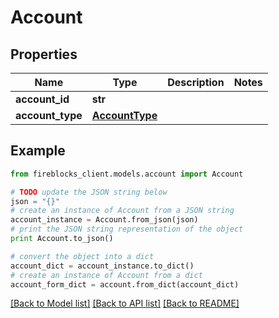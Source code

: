 # Account


## Properties

Name | Type | Description | Notes
------------ | ------------- | ------------- | -------------
**account_id** | **str** |  | 
**account_type** | [**AccountType**](AccountType.md) |  | 

## Example

```python
from fireblocks_client.models.account import Account

# TODO update the JSON string below
json = "{}"
# create an instance of Account from a JSON string
account_instance = Account.from_json(json)
# print the JSON string representation of the object
print Account.to_json()

# convert the object into a dict
account_dict = account_instance.to_dict()
# create an instance of Account from a dict
account_form_dict = account.from_dict(account_dict)
```
[[Back to Model list]](../README.md#documentation-for-models) [[Back to API list]](../README.md#documentation-for-api-endpoints) [[Back to README]](../README.md)


